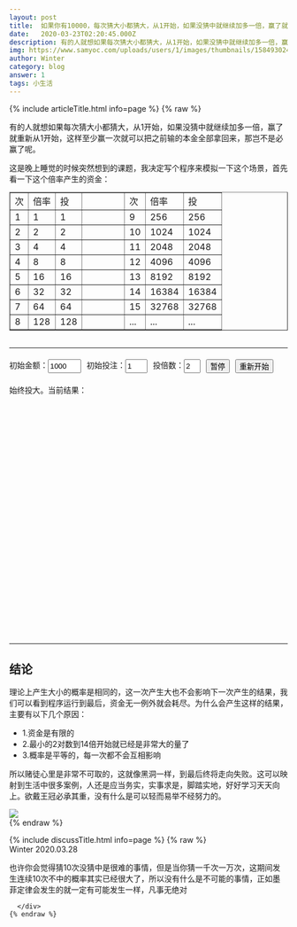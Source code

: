```yaml
---
layout: post
title:  如果你有10000，每次猜大小都猜大，从1开始，如果没猜中就继续加多一倍，赢了就重新从1开始，结果会如何
date:   2020-03-23T02:20:45.000Z
description: 有的人就想如果每次猜大小都猜大，从1开始，如果没猜中就继续加多一倍，赢了就重新从1开始，这样至少赢一次就可以把之前输的本金全部拿回来，那岂不是必赢了呢。这是晚上睡觉的时候突然想到的课题，我决定写个程序来模拟一下这个场景...
img: https://www.samyoc.com/uploads/users/1/images/thumbnails/1584930247755.jpg
author: Winter
category: blog
answer: 1
tags: 小生活
---
```

<div class="article-root">
  <div class="article">
    {% include articleTitle.html info=page %}
    {% raw %}
    <div class="article-content"><script type="text/javascript" src="https://www.echartsjs.com/examples/vendors/echarts/echarts.min.js?_v_=1584687926098"></script>
  <p>有的人就想如果每次猜大小都猜大，从1开始，如果没猜中就继续加多一倍，赢了就重新从1开始，这样至少赢一次就可以把之前输的本金全部拿回来，那岂不是必赢了呢。</p>
  <p>这是晚上睡觉的时候突然想到的课题，我决定写个程序来模拟一下这个场景，首先看一下这个倍率产生的资金：</p>
  <table border="1" style="border: 1xp solid #999; margin: auto;">
    <tbody>
      <tr>
        <td ><span style="display:inline-block;">次</span></td>
        <td ><span style="display:inline-block;">倍率</span></td>
        <td ><span style="display:inline-block;">投</span></td>
        <td ><span style="display:inline-block; width: 60px;"><br data-cke-filler="true"></span></td>
        <td ><span style="display:inline-block;">次</span></td>
        <td ><span style="display:inline-block;">倍率</span></td>
        <td ><span style="display:inline-block;">投</span></td>
      </tr>
      <tr>
        <td ><span style="display:inline-block;">1</span></td>
        <td ><span style="display:inline-block;">1</span></td>
        <td ><span style="display:inline-block;">1</span></td>
        <td ><span style="display:inline-block;"><br data-cke-filler="true"></span></td>
        <td ><span style="display:inline-block;">9</span></td>
        <td ><span style="display:inline-block;">256</span></td>
        <td ><span style="display:inline-block;">256</span></td>
      </tr>
      <tr>
        <td ><span style="display:inline-block;">2</span></td>
        <td ><span style="display:inline-block;">2</span></td>
        <td ><span style="display:inline-block;">2</span></td>
        <td ><span style="display:inline-block;"><br data-cke-filler="true"></span></td>
        <td ><span style="display:inline-block;">10</span></td>
        <td ><span style="display:inline-block;">1024</span></td>
        <td ><span style="display:inline-block;">1024</span></td>
      </tr>
      <tr>
        <td ><span style="display:inline-block;">3</span></td>
        <td ><span style="display:inline-block;">4</span></td>
        <td ><span style="display:inline-block;">4</span></td>
        <td ><span style="display:inline-block;"><br data-cke-filler="true"></span></td>
        <td ><span style="display:inline-block;">11</span></td>
        <td ><span style="display:inline-block;">2048</span></td>
        <td ><span style="display:inline-block;">2048</span></td>
      </tr>
      <tr>
        <td ><span style="display:inline-block;">4</span></td>
        <td ><span style="display:inline-block;">8</span></td>
        <td ><span style="display:inline-block;">8</span></td>
        <td ><span style="display:inline-block;"><br data-cke-filler="true"></span></td>
        <td ><span style="display:inline-block;">12</span></td>
        <td ><span style="display:inline-block;">4096</span></td>
        <td ><span style="display:inline-block;">4096</span></td>
      </tr>
      <tr>
        <td ><span style="display:inline-block;">5</span></td>
        <td ><span style="display:inline-block;">16</span></td>
        <td ><span style="display:inline-block;">16</span></td>
        <td ><span style="display:inline-block;"><br data-cke-filler="true"></span></td>
        <td ><span style="display:inline-block;">13</span></td>
        <td ><span style="display:inline-block;">8192</span></td>
        <td ><span style="display:inline-block;">8192</span></td>
      </tr>
      <tr>
        <td ><span style="display:inline-block;">6</span></td>
        <td ><span style="display:inline-block;">32</span></td>
        <td ><span style="display:inline-block;">32</span></td>
        <td ><span style="display:inline-block;"><br data-cke-filler="true"></span></td>
        <td ><span style="display:inline-block;">14</span></td>
        <td ><span style="display:inline-block;">16384</span></td>
        <td ><span style="display:inline-block;">16384</span></td>
      </tr>
      <tr>
        <td ><span style="display:inline-block;">7</span></td>
        <td ><span style="display:inline-block;">64</span></td>
        <td ><span style="display:inline-block;">64</span></td>
        <td ><span style="display:inline-block;"><br data-cke-filler="true"></span></td>
        <td ><span style="display:inline-block;">15</span></td>
        <td ><span style="display:inline-block;">32768</span></td>
        <td ><span style="display:inline-block;">32768</span></td>
      </tr>
      <tr>
        <td ><span style="display:inline-block;">8</span></td>
        <td ><span style="display:inline-block;">128</span></td>
        <td ><span style="display:inline-block;">128</span></td>
        <td ><span style="display:inline-block;"><br data-cke-filler="true"></span></td>
        <td ><span style="display:inline-block;">...</span></td>
        <td ><span style="display:inline-block;">...</span></td>
        <td ><span style="display:inline-block;">...</span></td>
      </tr>
    </tbody>
  </table>
  <div>
    <br/>
    <hr/>
    <div style="display: flex; margin: 20px 0;">
      <label style="white-space: nowrap;">初始金额：</label>
      <input id="inputInitial" type="number" placeholder="初始金额" value="1000" style="width: 60px;"><br>
      <label style="margin-left: 10px;white-space: nowrap;">初始投注：</label>
      <input id="inputTou" type="number" placeholder="初始投注" value="1" style="width: 40px;"><br>
      <label style="margin-left: 10px;white-space: nowrap;">投倍数：</label>
      <input id="inputMultiple" type="number" placeholder="投注倍数" value="2" style="width: 30px;">
      <button style="margin-left: 10px;" id="btnStart">暂停</button>
      <button style="margin-left: 10px;" id="btnRestart">重新开始</button>
    </div>
    <div>始终投大。当前结果：<span id="labelResult"></span></div>
    <br/>
    <div id="main" style="width: 600px;height:400px;margin: auto;"></div>
  </div>
  <br/>
  <hr/>
  <h2>结论</h2>
  <p>理论上产生大小的概率是相同的，这一次产生大也不会影响下一次产生的结果，我们可以看到程序运行到最后，资金无一例外就会耗尽。为什么会产生这样的结果，主要有以下几个原因：</p>
  <ul>
    <li>1.资金是有限的</li>
    <li>2.最小的2对数到14倍开始就已经是非常大的量了</li>
    <li>3.概率是平等的，每一次都不会互相影响</li>
  </ul>
  <p>所以赌徒心里是非常不可取的，这就像黑洞一样，到最后终将走向失败。这可以映射到生活中很多案例，人还是应当务实，实事求是，脚踏实地，好好学习天天向上。欲戴王冠必承其重，没有什么是可以轻而易举不经努力的。</p>
  <img src="https://www.samyoc.com/uploads/users/1/images/thumbnails/1584930247755.jpg">
  <script>
    var total = 1000;
    var count = 0;
    var basicBet = 1;
    var multiple = 2;
    var pause = false;
    var totalArr = [];
    var countArr = [];
    var betArr = [];
    var resultArr = [];
    var myChartTotal = echarts.init(document.getElementById('main'));
    var minTotal = total;
    var maxTotal = total;
    var btnStart = document.getElementById("btnStart");
    var labelResult = document.getElementById("labelResult");
    btnStart.onclick = function() {
      if(pause) {
        btnStart.innerText = "暂停";
        if(betArr[betArr.length - 1] > totalArr[totalArr.length - 1]) {
          start();
        } else {
          pause = false;
          guess(betArr[betArr.length - 1])
        }
      } else {
        btnStart.innerText = "开始";
        pause = true;
      }
    };
    document.getElementById("btnRestart").onclick = function() {
      start();
    };

    function start() {
      count = 0;
      total = parseFloat(document.getElementById("inputInitial").value);
      basicBet = parseFloat(document.getElementById("inputTou").value);
      multiple = parseFloat(document.getElementById("inputMultiple").value);
      minTotal = total;
      maxTotal = total;
      pause = true;
      totalArr = [total];
      resultArr = [];
      countArr = [0];
      betArr = [1];

      setTimeout(function() {
        pause = false;
        guess(basicBet);
      }, 200)
    }
    function guess(bet) {
      var openNum = Math.random();
      count ++;
      countArr.push(count);
      betArr.push(bet);
      if(openNum > 0.5) {
        resultArr.push("大");
        labelResult.innerText = (count + "次：" + "大");
        total += bet;
        totalArr.push(total);
        if(minTotal > total) {
          minTotal = total;
        }
        if(maxTotal < total) {
          maxTotal = total;
        }
        updateChartTotal();
        if(pause) {
          return;
        }
        setTimeout(function() {
          guess(basicBet);
        }, 100)
      } else {
        total = total - bet;
        resultArr.push("小");
        labelResult.innerText = (count + "次：" + "小");
        if(minTotal > total) {
          minTotal = total;
        }
        if(maxTotal < total) {
          maxTotal = total;
        }
        totalArr.push(total);
        updateChartTotal();
        bet = multiple * bet;
        if(bet > total) {
          // Game Over
        } else {
          if(pause) {
            return;
          }
          setTimeout(function() {
            guess(bet);
          }, 100)
        }
      }
    }

    function updateChartTotal() {
      var option = {
        tooltip: {
          trigger: 'axis',
          axisPointer: {
              type: 'cross',
              crossStyle: {
                  color: '#999'
              }
          },
        },
        legend: {
          data: ['总资金', '投注']
        },
        xAxis: {
            type: 'category',
            data: countArr
        },
        yAxis: [
          {
            type: 'value',
            name: '总资金',
          },
          {
            type: 'value',
            name: '投注',
          }
        ],
        series: [
          {
            data: totalArr,
            type: 'line',
            min: minTotal,
            max: maxTotal,
            smooth: true,
            name: "总资金",
            itemStyle: {
              color: "#80a7ea",
            },
            areaStyle: {
              color: new echarts.graphic.LinearGradient(0, 0, 0, 1, [{
                offset: 0,
                color: "#cfdef9",
              }, {
                offset: 1,
                color: "#fff",
              }]),
            },
          },
          {
            data: betArr,
            type: 'line',
            smooth: true,
            yAxisIndex: 1,
            name: "投注",
            itemStyle: {
              color: "rgba(255, 0, 0, 0.5)"
            }
          },
        ]
      };

      // 使用刚指定的配置项和数据显示图表。
      myChartTotal.setOption(option);
    }

    start();
  </script></div>
    {% endraw %}
  </div>

  <div class="discuss-wrapper">
    {% include discussTitle.html info=page %}
    {% raw %}
    <div class="discuss-item">
        <div class="discuss-parent">
          <div class="discuss-meta">
            <span class="discuss-user">Winter</span>
            <span class="discuss-time">2020.03.28</span>
          </div>
          <div class="discuss-comment"><p>也许你会觉得猜10次没猜中是很难的事情，但是当你猜一千次一万次，这期间发生连续10次不中的概率其实已经很大了，所以没有什么是不可能的事情，正如墨菲定律会发生的就一定有可能发生一样，凡事无绝对</p></div>
        </div>
        
      </div>
    {% endraw %}
  </div>
<div>
